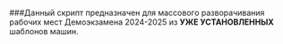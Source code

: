 ###Данный скрипт предназначен для массового разворачивания рабочих мест Демоэкзамена 2024-2025 из **УЖЕ УСТАНОВЛЕННЫХ** шаблонов машин.
